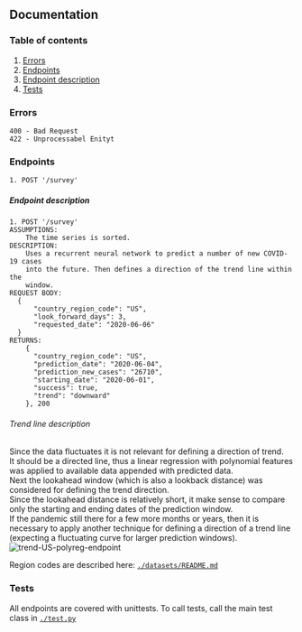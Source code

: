 ## Documentation

### Table of contents
1. [Errors](#errors)
2. [Endpoints](#endpoints)
3. [Endpoint description](#endpoint-description)
4. [Tests](#tests)

### Errors
```
400 - Bad Request
422 - Unprocessabel Enityt 
```

### Endpoints
```
1. POST '/survey'
```

##### Endpoint description

```
1. POST '/survey'
ASSUMPTIONS:
    The time series is sorted.
DESCRIPTION: 
    Uses a recurrent neural network to predict a number of new COVID-19 cases
    into the future. Then defines a direction of the trend line within the
    window.
REQUEST BODY: 
  {
      "country_region_code": "US",
      "look_forward_days": 3,
      "requested_date": "2020-06-06"
  }
RETURNS: 
    {
      "country_region_code": "US",
      "prediction_date": "2020-06-04",
      "prediction_new_cases": "26710",
      "starting_date": "2020-06-01",
      "success": true,
      "trend": "downward"
    }, 200
```

###### Trend line description
Since the data fluctuates it is not relevant for defining a direction of trend. 
<br>
It should be a directed line, thus a linear regression with polynomial features
was applied to available data appended with predicted data. 
<br>
Next the lookahead window (which is also a lookback distance) was considered
for defining the trend direction. 
<br>
Since the lookahead distance is relatively short, it make sense to compare only
the starting and ending dates of the prediction window.
<br> 
If the pandemic still there for a few more months or years, then it is necessary
to apply another technique for defining a direction of a trend line (expecting
a fluctuating curve for larger prediction windows).
![trend-US-polyreg-endpoint](https://gist.githubusercontent.com/eli-halych/908ca870a39bbbf0348f253ec7b0270e/raw/c835f0258ff1d1e76eeb48246bf8748d7c015b9b/trend-US-COVID-19_new-cases.png)

Region codes are described here:
[`./datasets/README.md`](./datasets/README.md)

### Tests
All endpoints are covered with unittests. To call tests, call the main test class
in [`./test.py`](./test.py)